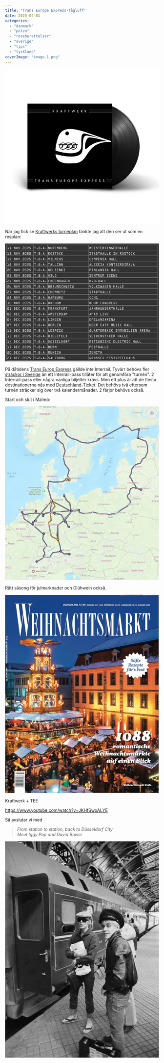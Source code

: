 ```yaml
---
title: "Trans Europe Express-tågluff"
date: 2025-04-01
categories: 
  - "danmark"
  - "polen"
  - "reseberattelser"
  - "sverige"
  - "tips"
  - "tyskland"
coverImage: "image-1.png"
---
```


![](images/trans-europe-express-tagluff_5.png?w=1000)

När jag fick se [Kraftwerks turnéplan](https://kraftwerk.com/concerts/index-concerts.html) tänkte jag att den ser ut som en resplan:

![](images/trans-europe-express-tagluff_3.png?w=813)

På dåtidens [Trans Europ Express](https://en.wikipedia.org/wiki/Trans_Europ_Express) gällde inte Interrail. Tyvärr behövs fler [sträckor i Sverige](https://www.trainfo.eu/resdagar-i-sverige/) än ett Interrail-pass tillåter för att genomföra "turnén". 2 Interrail-pass eller några vanliga biljetter krävs. Men ett plus är att de flesta destinationerna nås med [Deutschland-Ticket](https://www.trainfo.eu/deutschland-ticket/). Det behövs två eftersom turnén sträcker sig över två kalendermånader. 2 färjor behövs också.

Start och slut i Malmö:

![](images/trans-europe-express-tagluff_2.jpeg?w=912)

Rätt säsong för julmarknader och Glühwein också.

![](images/trans-europe-express-tagluff_4.jpg?w=750)

Kraftwerk + TEE

https://www.youtube.com/watch?v=JKHfSwoALYE

Så avslutar vi med

> _From station to station, back to Düsseldorf City  
> Meet Iggy Pop and David Bowie_

![](images/trans-europe-express-tagluff_1.jpeg?w=515)
